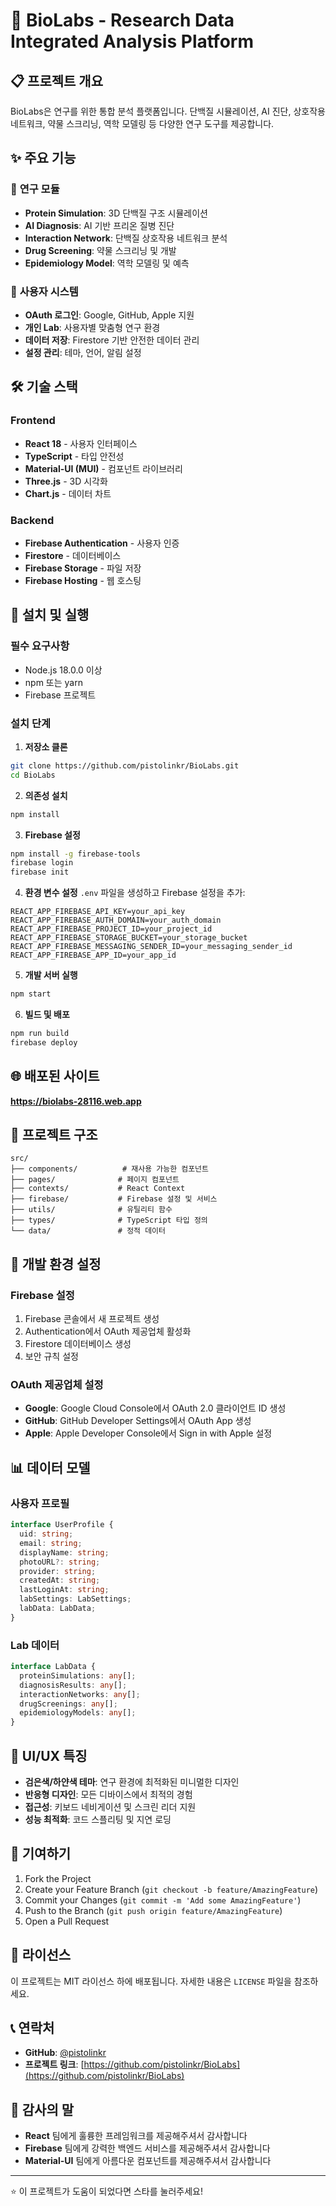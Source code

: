 # 🧬 BioLabs - Research Data Integrated Analysis Platform

## 📋 프로젝트 개요

BioLabs은 연구를 위한 통합 분석 플랫폼입니다. 단백질 시뮬레이션, AI 진단, 상호작용 네트워크, 약물 스크리닝, 역학 모델링 등 다양한 연구 도구를 제공합니다.

## ✨ 주요 기능

### 🔬 **연구 모듈**
- **Protein Simulation**: 3D 단백질 구조 시뮬레이션
- **AI Diagnosis**: AI 기반 프리온 질병 진단
- **Interaction Network**: 단백질 상호작용 네트워크 분석
- **Drug Screening**: 약물 스크리닝 및 개발
- **Epidemiology Model**: 역학 모델링 및 예측

### 🔐 **사용자 시스템**
- **OAuth 로그인**: Google, GitHub, Apple 지원
- **개인 Lab**: 사용자별 맞춤형 연구 환경
- **데이터 저장**: Firestore 기반 안전한 데이터 관리
- **설정 관리**: 테마, 언어, 알림 설정

## 🛠️ 기술 스택

### **Frontend**
- **React 18** - 사용자 인터페이스
- **TypeScript** - 타입 안전성
- **Material-UI (MUI)** - 컴포넌트 라이브러리
- **Three.js** - 3D 시각화
- **Chart.js** - 데이터 차트

### **Backend**
- **Firebase Authentication** - 사용자 인증
- **Firestore** - 데이터베이스
- **Firebase Storage** - 파일 저장
- **Firebase Hosting** - 웹 호스팅

## 🚀 설치 및 실행

### **필수 요구사항**
- Node.js 18.0.0 이상
- npm 또는 yarn
- Firebase 프로젝트

### **설치 단계**

1. **저장소 클론**
```bash
git clone https://github.com/pistolinkr/BioLabs.git
cd BioLabs
```

2. **의존성 설치**
```bash
npm install
```

3. **Firebase 설정**
```bash
npm install -g firebase-tools
firebase login
firebase init
```

4. **환경 변수 설정**
`.env` 파일을 생성하고 Firebase 설정을 추가:
```env
REACT_APP_FIREBASE_API_KEY=your_api_key
REACT_APP_FIREBASE_AUTH_DOMAIN=your_auth_domain
REACT_APP_FIREBASE_PROJECT_ID=your_project_id
REACT_APP_FIREBASE_STORAGE_BUCKET=your_storage_bucket
REACT_APP_FIREBASE_MESSAGING_SENDER_ID=your_messaging_sender_id
REACT_APP_FIREBASE_APP_ID=your_app_id
```

5. **개발 서버 실행**
```bash
npm start
```

6. **빌드 및 배포**
```bash
npm run build
firebase deploy
```

## 🌐 배포된 사이트

**https://biolabs-28116.web.app**

## 📁 프로젝트 구조

```
src/
├── components/          # 재사용 가능한 컴포넌트
├── pages/              # 페이지 컴포넌트
├── contexts/           # React Context
├── firebase/           # Firebase 설정 및 서비스
├── utils/              # 유틸리티 함수
├── types/              # TypeScript 타입 정의
└── data/               # 정적 데이터
```

## 🔧 개발 환경 설정

### **Firebase 설정**
1. Firebase 콘솔에서 새 프로젝트 생성
2. Authentication에서 OAuth 제공업체 활성화
3. Firestore 데이터베이스 생성
4. 보안 규칙 설정

### **OAuth 제공업체 설정**
- **Google**: Google Cloud Console에서 OAuth 2.0 클라이언트 ID 생성
- **GitHub**: GitHub Developer Settings에서 OAuth App 생성
- **Apple**: Apple Developer Console에서 Sign in with Apple 설정

## 📊 데이터 모델

### **사용자 프로필**
```typescript
interface UserProfile {
  uid: string;
  email: string;
  displayName: string;
  photoURL?: string;
  provider: string;
  createdAt: string;
  lastLoginAt: string;
  labSettings: LabSettings;
  labData: LabData;
}
```

### **Lab 데이터**
```typescript
interface LabData {
  proteinSimulations: any[];
  diagnosisResults: any[];
  interactionNetworks: any[];
  drugScreenings: any[];
  epidemiologyModels: any[];
}
```

## 🎨 UI/UX 특징

- **검은색/하얀색 테마**: 연구 환경에 최적화된 미니멀한 디자인
- **반응형 디자인**: 모든 디바이스에서 최적의 경험
- **접근성**: 키보드 네비게이션 및 스크린 리더 지원
- **성능 최적화**: 코드 스플리팅 및 지연 로딩

## 🤝 기여하기

1. Fork the Project
2. Create your Feature Branch (`git checkout -b feature/AmazingFeature`)
3. Commit your Changes (`git commit -m 'Add some AmazingFeature'`)
4. Push to the Branch (`git push origin feature/AmazingFeature`)
5. Open a Pull Request

## 📝 라이선스

이 프로젝트는 MIT 라이선스 하에 배포됩니다. 자세한 내용은 `LICENSE` 파일을 참조하세요.

## 📞 연락처

- **GitHub**: [@pistolinkr](https://github.com/pistolinkr)
- **프로젝트 링크**: [https://github.com/pistolinkr/BioLabs](https://github.com/pistolinkr/BioLabs)

## 🙏 감사의 말

- **React** 팀에게 훌륭한 프레임워크를 제공해주셔서 감사합니다
- **Firebase** 팀에게 강력한 백엔드 서비스를 제공해주셔서 감사합니다
- **Material-UI** 팀에게 아름다운 컴포넌트를 제공해주셔서 감사합니다

---

⭐ 이 프로젝트가 도움이 되었다면 스타를 눌러주세요!
